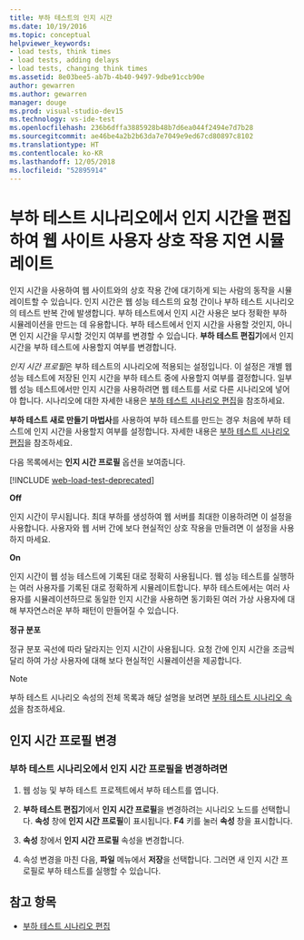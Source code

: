 ```yaml
---
title: 부하 테스트의 인지 시간
ms.date: 10/19/2016
ms.topic: conceptual
helpviewer_keywords:
- load tests, think times
- load tests, adding delays
- load tests, changing think times
ms.assetid: 8e03bee5-ab7b-4b40-9497-9dbe91ccb90e
author: gewarren
ms.author: gewarren
manager: douge
ms.prod: visual-studio-dev15
ms.technology: vs-ide-test
ms.openlocfilehash: 236b6dffa3885928b48b7d6ea044f2494e7d7b28
ms.sourcegitcommit: ae46be4a2b2b63da7e7049e9ed67cd80897c8102
ms.translationtype: HT
ms.contentlocale: ko-KR
ms.lasthandoff: 12/05/2018
ms.locfileid: "52895914"
---
```

# <a name="edit-think-times-to-simulate-website-human-interaction-delays-in-load-tests-scenarios"></a>부하 테스트 시나리오에서 인지 시간을 편집하여 웹 사이트 사용자 상호 작용 지연 시뮬레이트

인지 시간을 사용하여 웹 사이트와의 상호 작용 간에 대기하게 되는 사람의 동작을 시뮬레이트할 수 있습니다. 인지 시간은 웹 성능 테스트의 요청 간이나 부하 테스트 시나리오의 테스트 반복 간에 발생합니다. 부하 테스트에서 인지 시간 사용은 보다 정확한 부하 시뮬레이션을 만드는 데 유용합니다. 부하 테스트에서 인지 시간을 사용할 것인지, 아니면 인지 시간을 무시할 것인지 여부를 변경할 수 있습니다. **부하 테스트 편집기**에서 인지 시간을 부하 테스트에 사용할지 여부를 변경합니다.

*인지 시간 프로필*은 부하 테스트의 시나리오에 적용되는 설정입니다. 이 설정은 개별 웹 성능 테스트에 저장된 인지 시간을 부하 테스트 중에 사용할지 여부를 결정합니다. 일부 웹 성능 테스트에서만 인지 시간을 사용하려면 웹 테스트를 서로 다른 시나리오에 넣어야 합니다. 시나리오에 대한 자세한 내용은 [부하 테스트 시나리오 편집](../test/edit-load-test-scenarios.md)을 참조하세요.

**부하 테스트 새로 만들기 마법사**를 사용하여 부하 테스트를 만드는 경우 처음에 부하 테스트에 인지 시간을 사용할지 여부를 설정합니다. 자세한 내용은 [부하 테스트 시나리오 편집](../test/edit-load-test-scenarios.md)을 참조하세요.

다음 목록에서는 **인지 시간 프로필** 옵션을 보여줍니다.

[!INCLUDE [web-load-test-deprecated](includes/web-load-test-deprecated.md)]

**Off**

인지 시간이 무시됩니다. 최대 부하를 생성하여 웹 서버를 최대한 이용하려면 이 설정을 사용합니다. 사용자와 웹 서버 간에 보다 현실적인 상호 작용을 만들려면 이 설정을 사용하지 마세요.

**On**

인지 시간이 웹 성능 테스트에 기록된 대로 정확히 사용됩니다. 웹 성능 테스트를 실행하는 여러 사용자를 기록된 대로 정확하게 시뮬레이트합니다. 부하 테스트에서는 여러 사용자를 시뮬레이션하므로 동일한 인지 시간을 사용하면 동기화된 여러 가상 사용자에 대해 부자연스러운 부하 패턴이 만들어질 수 있습니다.

**정규 분포**

정규 분포 곡선에 따라 달라지는 인지 시간이 사용됩니다. 요청 간에 인지 시간을 조금씩 달리 하여 가상 사용자에 대해 보다 현실적인 시뮬레이션을 제공합니다.

> [!NOTE]
> 부하 테스트 시나리오 속성의 전체 목록과 해당 설명을 보려면 [부하 테스트 시나리오 속성](../test/load-test-scenario-properties.md)을 참조하세요.

## <a name="change-the-think-profile"></a>인지 시간 프로필 변경

### <a name="to-change-a-think-profile-in-a-load-test-scenario"></a>부하 테스트 시나리오에서 인지 시간 프로필을 변경하려면

1.  웹 성능 및 부하 테스트 프로젝트에서 부하 테스트를 엽니다.

2.  **부하 테스트 편집기**에서 **인지 시간 프로필**을 변경하려는 시나리오 노드를 선택합니다. **속성** 창에 **인지 시간 프로필**이 표시됩니다. **F4** 키를 눌러 **속성** 창을 표시합니다.

3.  **속성** 창에서 **인지 시간 프로필** 속성을 변경합니다.

4.  속성 변경을 마친 다음, **파일** 메뉴에서 **저장**을 선택합니다. 그러면 새 인지 시간 프로필로 부하 테스트를 실행할 수 있습니다.

## <a name="see-also"></a>참고 항목

- [부하 테스트 시나리오 편집](../test/edit-load-test-scenarios.md)